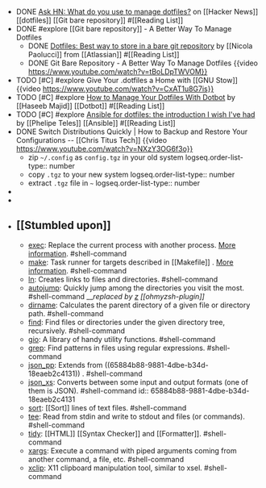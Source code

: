 - DONE [Ask HN: What do you use to manage dotfiles?](https://news.ycombinator.com/item?id=11070797) on [[Hacker News]] [[dotfiles]] [[Git bare repository]] #[[Reading List]]
- DONE #explore [[Git bare repository]] - A Better Way To Manage Dotfiles
	- DONE [Dotfiles: Best way to store in a bare git repository](https://www.atlassian.com/git/tutorials/dotfiles) by [[Nicola Paolucci]] from [[Atlassian]] #[[Reading List]]
	- DONE Git Bare Repository - A Better Way To Manage Dotfiles
	  {{video https://www.youtube.com/watch?v=tBoLDpTWVOM}}
- TODO [#C] #explore Give Your .dotfiles a Home with [[GNU Stow]] 
  {{video https://www.youtube.com/watch?v=CxAT1u8G7is}}
- TODO [#C] #explore [How to Manage Your Dotfiles With Dotbot](https://haseebmajid.dev/posts/2022-10-15-how-to-manage-your-dotfiles-with-dotbot/) by [[Haseeb Majid]] [[Dotbot]] #[[Reading List]]
- TODO [#C] #explore [Ansible for dotfiles: the introduction I wish I've had](https://phelipetls.github.io/posts/introduction-to-ansible/) by [[Phelipe Teles]] [[Ansible]] #[[Reading List]]
- DONE Switch Distributions Quickly | How to Backup and Restore Your Configurations -- [[Chris Titus Tech]] 
  {{video https://www.youtube.com/watch?v=NXzY3OG6f3o}}
	- zip `~/.config` as `config.tgz` in your old system
	  logseq.order-list-type:: number
	- copy `.tgz` to your new system
	  logseq.order-list-type:: number
	- extract `.tgz` file in `~`
	  logseq.order-list-type:: number
-
-
- ## [[Stumbled upon]]
	- [exec](https://command-not-found.com/exec): Replace the current process with another process. [More information](https://linuxcommand.org/lc3_man_pages/exech.html). #shell-command
	- [make](https://command-not-found.com/make): Task runner for targets described in [[Makefile]] . [More information](https://www.gnu.org/software/make/manual/make.html). #shell-command
	- [ln](https://command-not-found.com/ln): Creates links to files and directories. #shell-command
	- [autojump](https://command-not-found.com/autojump): Quickly jump among the directories you visit the most. #shell-command
	  __*replaced by [z](https://github.com/ohmyzsh/ohmyzsh/blob/master/plugins/z/README.md) [[ohmyzsh-plugin]]*
	- [dirname](https://command-not-found.com/dirname): Calculates the parent directory of a given file or directory path. #shell-command
	- [find](https://command-not-found.com/find): Find files or directories under the given directory tree, recursively. #shell-command
	- [gio](https://command-not-found.com/gio): A library of handy utility functions. #shell-command
	- [grep](https://command-not-found.com/grep): Find patterns in files using regular expressions. #shell-command
	- [json_pp](https://command-not-found.com/json_pp): Extends from ((65884b88-9881-4dbe-b34d-18eaeb2c4131)) . #shell-command
	- [json_xs](https://command-not-found.com/json_xs): Converts between some input and output formats (one of them is JSON). #shell-command
	  id:: 65884b88-9881-4dbe-b34d-18eaeb2c4131
	- [sort](https://command-not-found.com/sort): [[Sort]] lines of text files. #shell-command
	- [tee](https://command-not-found.com/tee): Read from stdin and write to stdout and files (or commands). #shell-command
	- [tidy](https://command-not-found.com/tidy): [[HTML]] [[Syntax Checker]] and [[Formatter]]. #shell-command
	- [xargs](https://command-not-found.com/xargs): Execute a command with piped arguments coming from another command, a file, etc. #shell-command
	- [xclip](https://command-not-found.com/xclip): X11 clipboard manipulation tool, similar to xsel. #shell-command